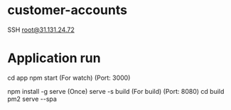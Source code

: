 # customer-accounts

SSH root@31.131.24.72

# Application run

cd app
npm start (For watch) (Port: 3000)

npm install -g serve (Once)
serve -s build (For build) (Port: 8080)
cd build
pm2 serve --spa
